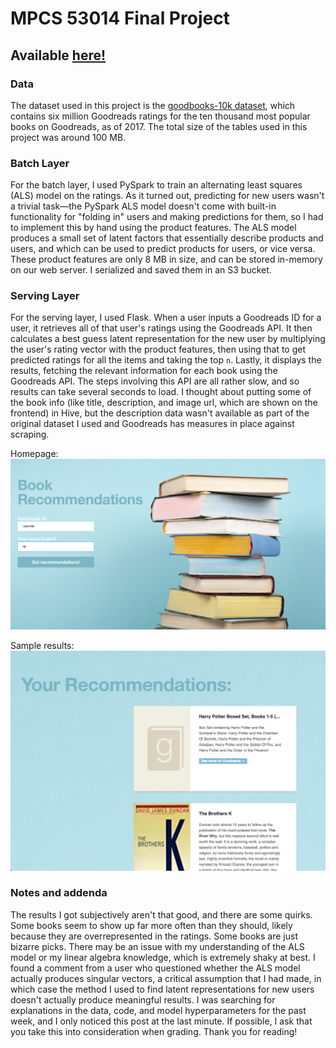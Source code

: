 # MPCS 53014 Final Project
## Available [here!](http://mpcs53014-loadbalancer-217964685.us-east-2.elb.amazonaws.com:3501/)

### Data 
The dataset used in this project is the [goodbooks-10k dataset](https://github.com/zygmuntz/goodbooks-10k), which contains six million Goodreads ratings for the ten thousand most popular books on Goodreads, as of 2017. The total size of the tables used in this project was around 100 MB. 

### Batch Layer
For the batch layer, I used PySpark to train an alternating least squares (ALS) model on the ratings. As it turned out, predicting for new users wasn't a trivial task—the PySpark ALS model doesn't come with built-in functionality for "folding in" users and making predictions for them, so I had to implement this by hand using the product features. The ALS model produces a small set of latent factors that essentially describe products and users, and which can be used to predict products for users, or vice versa. These product features are only 8 MB in size, and can be stored in-memory on our web server. I serialized and saved them in an S3 bucket. 

### Serving Layer
For the serving layer, I used Flask. When a user inputs a Goodreads ID for a user, it retrieves all of that user's ratings using the Goodreads API. It then calculates a best guess latent representation for the new user by multiplying the user's rating vector with the product features, then using that to get predicted ratings for all the items and taking the top `n`. Lastly, it displays the results, fetching the relevant information for each book using the Goodreads API. The steps involving this API are all rather slow, and so results can take several seconds to load. I thought about putting some of the book info (like title, description, and image url, which are shown on the frontend) in Hive, but the description data wasn't available as part of the original dataset I used and Goodreads has measures in place against scraping. 

Homepage:
![](assets/homepage.png)

Sample results:
![](assets/recommendations.png)

### Notes and addenda
The results I got subjectively aren't that good, and there are some quirks. Some books seem to show up far more often than they should, likely because they are overrepresented in the ratings. Some books are just bizarre picks. There may be an issue with my understanding of the ALS model or my linear algebra knowledge, which is extremely shaky at best. I found a comment from a user who questioned whether the ALS model actually produces singular vectors, a critical assumption that I had made, in which case the method I used to find latent representations for new users doesn't actually produce meaningful results. I was searching for explanations in the data, code, and model hyperparameters for the past week, and I only noticed this post at the last minute. If possible, I ask that you take this into consideration when grading. Thank you for reading!
